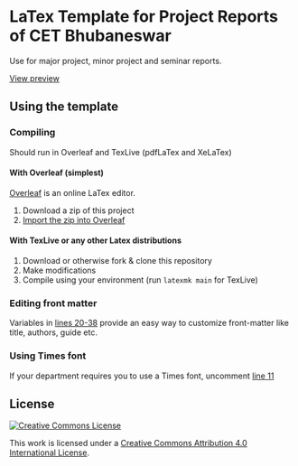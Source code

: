 # LaTex Template for Project Reports of CET Bhubaneswar

Use for major project, minor project and seminar reports.

[View preview](sample.pdf)

## Using the template

### Compiling

Should run in Overleaf and TexLive (pdfLaTex and XeLaTex)

#### With Overleaf (simplest)

[Overleaf](https://www.overleaf.com) is an online LaTex editor.

1. Download a zip of this project
2. [Import the zip into Overleaf](https://www.overleaf.com/learn/how-to/Uploading_a_project)

#### With TexLive or any other Latex distributions

1. Download or otherwise fork & clone this repository
2. Make modifications
3. Compile using your environment (run `latexmk main` for TexLive)


### Editing front matter

Variables in [lines 20-38](main.tex#L20-L38) provide an easy way to customize front-matter like title, authors, guide etc.

### Using Times font

If your department requires you to use a Times font, uncomment [line 11](main.tex#L11)

## License 

[![Creative Commons License](https://i.creativecommons.org/l/by/4.0/88x31.png)](http://creativecommons.org/licenses/by/4.0/)

This work is licensed under a [Creative Commons Attribution 4.0 International License](http://creativecommons.org/licenses/by/4.0/).
